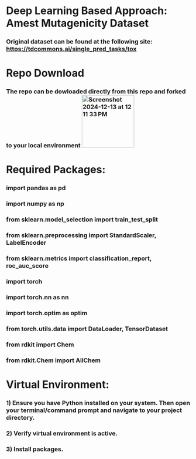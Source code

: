 # Deep Learning Based Approach: Amest Mutagenicity Dataset

### Original dataset can be found at the following site: https://tdcommons.ai/single_pred_tasks/tox

# Repo Download 
### The repo can be dowloaded directly from this repo and forked to your local environment <img width="143" alt="Screenshot 2024-12-13 at 12 11 33 PM" src="https://github.com/user-attachments/assets/ecae03be-8739-4e95-86c7-ee109446215e" />

# Required Packages:
### import pandas as pd
### import numpy as np
### from sklearn.model_selection import train_test_split
### from sklearn.preprocessing import StandardScaler, LabelEncoder
### from sklearn.metrics import classification_report, roc_auc_score
### import torch
### import torch.nn as nn
### import torch.optim as optim
### from torch.utils.data import DataLoader, TensorDataset
### from rdkit import Chem
### from rdkit.Chem import AllChem

# Virtual Environment:
### 1) Ensure you have Python installed on your system. Then open your terminal/command prompt and navigate to your project directory.
### 2) Verify virtual environment is active.
### 3) Install packages. 
